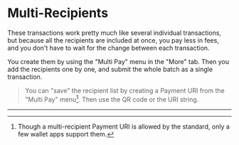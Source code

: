 # Multi-Recipients

These transactions work pretty much like several individual
transactions, but because all the recipients are included
at once, you pay less in fees, and you don't have to wait
for the change between each transaction.

You create them by using the "Multi Pay" menu in the "More" tab.
Then you add the recipients one by one, and submit
the whole batch as a single transaction.

> You can "save" the recipient list by creating a Payment URI
from the "Multi Pay" menu[^1]. Then use the QR code or the
URI string.

---
[^1]: Though a multi-recipient Payment URI is allowed
by the standard, only a few wallet apps support them.
